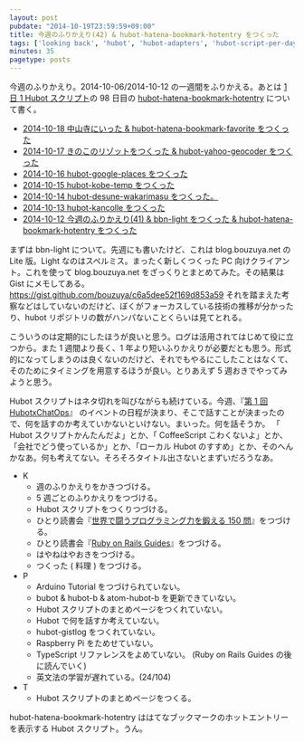 ```yaml
---
layout: post
pubdate: "2014-10-19T23:59:59+09:00"
title: 今週のふりかえり(42) & hubot-hatena-bookmark-hotentry をつくった
tags: ['looking back', 'hubot', 'hubot-adapters', 'hubot-script-per-day']
minutes: 35
pagetype: posts
---
```

今週のふりかえり。2014-10-06/2014-10-12 の一週間をふりかえる。あとは [1 日 1 Hubot スクリプト][hubot-script-per-day]の 98 日目の [hubot-hatena-bookmark-hotentry][gh:bouzuya/hubot-hatena-bookmark-hotentry] について書く。

- [2014-10-18 中山寺にいった & hubot-hatena-bookmark-favorite をつくった][2014-10-18]
- [2014-10-17 きのこのリゾットをつくった & hubot-yahoo-geocoder をつくった][2014-10-17]
- [2014-10-16 hubot-google-places をつくった][2014-10-16]
- [2014-10-15 hubot-kobe-temp をつくった][2014-10-15]
- [2014-10-14 hubot-desune-wakarimasu をつくった。][2014-10-14]
- [2014-10-13 hubot-kancolle をつくった][2014-10-13]
- [2014-10-12 今週のふりかえり(41) & bbn-light をつくった & hubot-hatena-bookmark-hotentry をつくった][2014-10-12]

まずは bbn-light について。先週にも書いたけど、これは blog.bouzuya.net の Lite 版。Light なのはスペルミス。まったく新しくつくった PC 向けクライアント。これを使って blog.bouzuya.net をざっくりとまとめてみた。その結果は Gist にメモしてある。https://gist.github.com/bouzuya/c6a5dee52f169d853a59 それを踏まえた考察などはしていないのだけど、ぼくがフォーカスしている技術の推移が分かったり、hubot リポジトリの数がハンパないことくらいは見てとれる。

こういうのは定期的にしたほうが良いと思う。ログは活用されてはじめて役に立つから。また 1 週間より長く、1 年より短いふりかえりが必要だとも思う。形式的になってしまうのは良くないのだけど、それでもやるにこしたことはなくて、そのためにタイミングを用意するほうが良い。とりあえず 5 週おきでやってみようと思う。

Hubot スクリプトはネタ切れを叫びながらも続けている。今週、『[第 1 回 HubotxChatOps][hubotxchatops#1]』  のイベントの日程が決まり、そこで話すことが決まったので、何を話すのか考えていかないといけない。まいった。何を話そうか。 「 Hubot スクリプトかんたんだよ」とか、「 CoffeeScript こわくないよ」とか、「会社でどう使っているか」とか、「ローカル Hubot のすすめ」とか、そのへんかなあ。何も考えてない。そろそろタイトル出さないとまずいだろうなあ。

- K
  - 週のふりかえりをかきつづける。
  - 5 週ごとのふりかえりをつづける。
  - Hubot スクリプトをつくりつづける。
  - ひとり読書会『[世界で闘うプログラミング力を鍛える 150 問][hitoridokusho/books/3]』をつづける。
  - ひとり読書会『[Ruby on Rails Guides][hitoridokusho/books/railsguides]』をつづける。
  - はやねはやおきをつづける。
  - つくった ( 料理 ) をつづける。
- P
  - Arduino Tutorial をつづけられていない。
  - bubot & hubot-b & atom-hubot-b を更新できていない。
  - Hubot スクリプトのまとめページをつくれていない。
  - Hubot で何を話すか考えていない。
  - hubot-gistlog をつくれていない。
  - Raspberry Pi をためせていない。
  - TypeScript リファレンスをよめていない。 (Ruby on Rails Guides の後に読んでいく)
  - 英文法の学習が遅れている。(24/104)
- T
  - Hubot スクリプトのまとめページをつくる。

hubot-hatena-bookmark-hotentry ははてなブックマークのホットエントリーを表示する Hubot スクリプト。うん。

[2014-10-18]: http://blog.bouzuya.net/2014/10/18/
[2014-10-17]: http://blog.bouzuya.net/2014/10/17/
[2014-10-16]: http://blog.bouzuya.net/2014/10/16/
[2014-10-15]: http://blog.bouzuya.net/2014/10/15/
[2014-10-14]: http://blog.bouzuya.net/2014/10/14/
[2014-10-13]: http://blog.bouzuya.net/2014/10/13/
[2014-10-12]: http://blog.bouzuya.net/2014/10/12/
[gh:bouzuya/hubot-hatena-bookmark-hotentry]: https://github.com/bouzuya/hubot-hatena-bookmark-hotentry
[hubot-script-per-day]: http://blog.bouzuya.net/posts?tags=hubot-script-per-day
[hitoridokusho/books/3]: http://www.amazon.co.jp/dp/B00HR19TSO/
[hitoridokusho/books/railsguides]: http://guides.rubyonrails.org/
[hubotxchatops#1]: http://connpass.com/event/9370/
